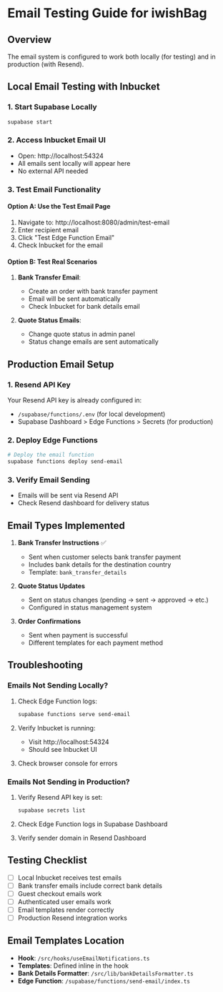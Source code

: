 # Email Testing Guide for iwishBag

## Overview
The email system is configured to work both locally (for testing) and in production (with Resend).

## Local Email Testing with Inbucket

### 1. Start Supabase Locally
```bash
supabase start
```

### 2. Access Inbucket Email UI
- Open: http://localhost:54324
- All emails sent locally will appear here
- No external API needed

### 3. Test Email Functionality

#### Option A: Use the Test Email Page
1. Navigate to: http://localhost:8080/admin/test-email
2. Enter recipient email
3. Click "Test Edge Function Email"
4. Check Inbucket for the email

#### Option B: Test Real Scenarios
1. **Bank Transfer Email**: 
   - Create an order with bank transfer payment
   - Email will be sent automatically
   - Check Inbucket for bank details email

2. **Quote Status Emails**:
   - Change quote status in admin panel
   - Status change emails are sent automatically

## Production Email Setup

### 1. Resend API Key
Your Resend API key is already configured in:
- `/supabase/functions/.env` (for local development)
- Supabase Dashboard > Edge Functions > Secrets (for production)

### 2. Deploy Edge Functions
```bash
# Deploy the email function
supabase functions deploy send-email
```

### 3. Verify Email Sending
- Emails will be sent via Resend API
- Check Resend dashboard for delivery status

## Email Types Implemented

1. **Bank Transfer Instructions** ✅
   - Sent when customer selects bank transfer payment
   - Includes bank details for the destination country
   - Template: `bank_transfer_details`

2. **Quote Status Updates**
   - Sent on status changes (pending → sent → approved → etc.)
   - Configured in status management system

3. **Order Confirmations**
   - Sent when payment is successful
   - Different templates for each payment method

## Troubleshooting

### Emails Not Sending Locally?
1. Check Edge Function logs:
   ```bash
   supabase functions serve send-email
   ```

2. Verify Inbucket is running:
   - Visit http://localhost:54324
   - Should see Inbucket UI

3. Check browser console for errors

### Emails Not Sending in Production?
1. Verify Resend API key is set:
   ```bash
   supabase secrets list
   ```

2. Check Edge Function logs in Supabase Dashboard

3. Verify sender domain in Resend Dashboard

## Testing Checklist

- [ ] Local Inbucket receives test emails
- [ ] Bank transfer emails include correct bank details
- [ ] Guest checkout emails work
- [ ] Authenticated user emails work
- [ ] Email templates render correctly
- [ ] Production Resend integration works

## Email Templates Location

- **Hook**: `/src/hooks/useEmailNotifications.ts`
- **Templates**: Defined inline in the hook
- **Bank Details Formatter**: `/src/lib/bankDetailsFormatter.ts`
- **Edge Function**: `/supabase/functions/send-email/index.ts`